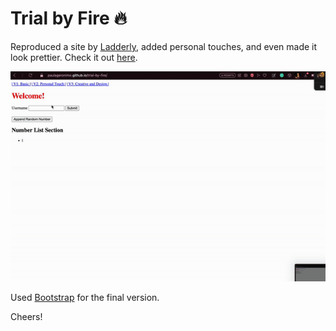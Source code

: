 # Trial by Fire 🔥

Reproduced a site by [Ladderly](https://www.ladderly.io/), added personal touches, and even made it look prettier. Check it out [here](https://paulageronimo.github.io/trial-by-fire/).

![](demo-pg.gif)

Used [Bootstrap](getbootstrap.com) for the final version.

Cheers!
